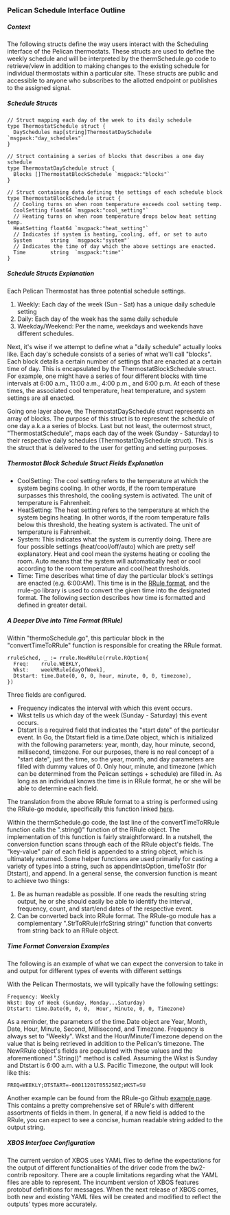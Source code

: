 ### Pelican Schedule Interface Outline

##### Context

The following structs define the way users interact with the Scheduling interface of the Pelican thermostats. These structs are used to define the weekly schedule and will be interpreted by the thermSchedule.go code to retrieve/view in addition to making changes to the existing schedule for individual thermostats within a particular site. These structs are public and accessible to anyone who subscribes to the allotted endpoint or publishes to the assigned signal.

##### Schedule Structs

```
// Struct mapping each day of the week to its daily schedule
type ThermostatSchedule struct {
  DaySchedules map[string]ThermostatDaySchedule `msgpack:"day_schedules"`
}

// Struct containing a series of blocks that describes a one day schedule
type ThermostatDaySchedule struct {
  Blocks []ThermostatBlockSchedule `msgpack:"blocks"`
}

// Struct containing data defining the settings of each schedule block
type ThermostatBlockSchedule struct {
  // Cooling turns on when room temperature exceeds cool setting temp.
  CoolSetting float64 `msgpack:"cool_setting"`
  // Heating turns on when room temperature drops below heat setting temp.
  HeatSetting float64 `msgpack:"heat_setting"`
  // Indicates if system is heating, cooling, off, or set to auto
  System      string  `msgpack:"system"`
  // Indicates the time of day which the above settings are enacted.
  Time        string  `msgpack:"time"`
}
```

##### Schedule Structs Explanation

Each Pelican Thermostat has three potential schedule settings.
1. Weekly: Each day of the week (Sun - Sat) has a unique daily schedule setting
2. Daily: Each day of the week has the same daily schedule
3. Weekday/Weekend: Per the name, weekdays and weekends have different schedules.

Next, it's wise if we attempt to define what a "daily schedule" actually looks like. Each day's schedule consists of a series of what we'll call "blocks". Each block details a certain number of settings that are enacted at a certain time of day. This is encapsulated by the ThermostatBlockSchedule struct. For example, one might have a series of four different blocks with time intervals at 6:00 a.m., 11:00 a.m., 4:00 p.m., and 6:00 p.m. At each of these times, the associated cool temperature, heat temperature, and system settings are all enacted.

Going one layer above, the ThermostatDaySchedule struct represents an array of blocks. The purpose of this struct is to represent the schedule of one day a.k.a a series of blocks. Last but not least, the outermost struct, "ThermostatSchedule", maps each day of the week (Sunday - Saturday) to their respective daily schedules (ThermostatDaySchedule struct). This is the struct that is delivered to the user for getting and setting purposes.

##### Thermostat Block Schedule Struct Fields Explanation

- CoolSetting: The cool setting refers to the temperature at which the system begins cooling. In other words, if the room temperature surpasses this threshold, the cooling system is activated. The unit of temperature is Fahrenheit.
- HeatSetting: The heat setting refers to the temperature at which the system begins heating. In other words, if the room temperature falls below this threshold, the heating system is activated. The unit of temperature is Fahrenheit.
- System: This indicates what the system is currently doing. There are four possible settings (heat/cool/off/auto) which are pretty self explanatory. Heat and cool mean the systems heating or cooling the room. Auto means that the system will automatically heat or cool according to the room temperature and cool/heat thresholds.
- Time: Time describes what time of day the particular block's settings are enacted (e.g. 6:00:AM). This time is in the [RRule format](https://tools.ietf.org/html/rfc5545), and the rrule-go library is used to convert the given time into the designated format. The following section describes how time is formatted and defined in greater detail.

##### A Deeper Dive into Time Format (RRule)

Within "thermoSchedule.go", this particular block in the "convertTimeToRRule" function is responsible for creating the RRule format.

```
rruleSched, _ := rrule.NewRRule(rrule.ROption{
  Freq:    rrule.WEEKLY,
  Wkst:    weekRRule[dayOfWeek],
  Dtstart: time.Date(0, 0, 0, hour, minute, 0, 0, timezone),
})
```

Three fields are configured.
- Frequency indicates the interval with which this event occurs.
- Wkst tells us which day of the week (Sunday - Saturday) this event occurs.
- Dtstart is a required field that indicates the "start date" of the particular event. In Go, the Dtstart field is a time.Date object, which is initialized with the following parameters: year, month, day, hour minute, second, millisecond, timezone. For our purposes, there is no real concept of a "start date", just the time, so the year, month, and day parameters are filled with dummy values of 0. Only hour, minute, and timezone (which can be determined from the Pelican settings + schedule) are filled in. As long as an individual knows the time is in RRule format, he or she will be able to determine each field.

The translation from the above RRule format to a string is performed using the RRule-go module, specifically this function linked [here](https://github.com/teambition/rrule-go/blob/master/str.go#L123).

Within the thermSchedule.go code, the last line of the convertTimeToRRule function calls the ".string()" function of the RRule object. The implementation of this function is fairly straightforward. In a nutshell, the conversion function scans through each of the RRule object's fields. The "key-value" pair of each field is appended to a string object, which is ultimately returned. Some helper functions are used primarily for casting a variety of types into a string, such as appendIntsOption, timeToStr (for Dtstart), and append. In a general sense, the conversion function is meant to achieve two things:

1. Be as human readable as possible. If one reads the resulting string output, he or she should easily be able to identify the interval, frequency, count, and start/end dates of the respective event.
2. Can be converted back into RRule format. The RRule-go module has a complementary ".StrToRRule(rfcString string)" function that converts from string back to an RRule object.

##### Time Format Conversion Examples

The following is an example of what we can expect the conversion to take in and output for different types of events with different settings

With the Pelican Thermostats, we will typically have the following settings:

```
Frequency: Weekly
Wkst: Day of Week (Sunday, Monday...Saturday)
Dtstart: time.Date(0, 0, 0,  Hour, Minute, 0, 0, Timezone)
```

As a reminder, the parameters of the time.Date object are Year, Month, Date, Hour, Minute, Second, Millisecond, and Timezone. Frequency is always set to "Weekly". Wkst and the Hour/Minute/Timezone depend on the value that is being retrieved in addition to the Pelican's timezone. The NewRRule object's fields are populated with these values and the aforementioned ".String()" method is called. Assuming the Wkst is Sunday and Dtstart is 6:00 a.m. with a U.S. Pacific Timezone, the output will look like this:

```
FREQ=WEEKLY;DTSTART=-00011201T055258Z;WKST=SU
```

Another example can be found from the RRule-go Github [example page](https://github.com/teambition/rrule-go/blob/master/example/main.go). This contains a pretty comprehensive set of RRule's with different assortments of fields in them. In general, if a new field is added to the RRule, you can expect to see a concise, human readable string added to the output string.

##### XBOS Interface Configuration

The current version of XBOS uses YAML files to define the expectations for the output of different functionalities of the driver code from the bw2-contrib repository. There are a couple limitations regarding what the YAML files are able to represent. The incumbent version of XBOS features protobuf definitions for messages. When the next release of XBOS comes, both new and existing YAML files will be created and modified to reflect the outputs' types more accurately.

